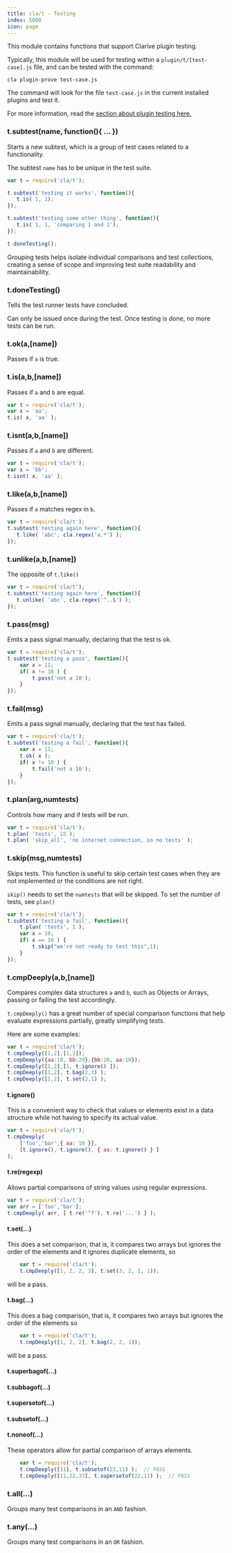 ```yaml
---
title: cla/t - Testing
index: 5000
icon: page
---
```


This module contains functions
that support Clarive plugin testing.

Typically, this module will be used
for testing within a `plugin/t/[test-case].js`
file, and can be tested with the command:

    cla plugin-prove test-case.js

The command will look for the file `test-case.js`
in the current installed plugins and test it.

For more information, read the [section about plugin testing here.](devel/plugins)

### t.subtest(name, function(){ ... })

Starts a new subtest, which is a group
of test cases related to a functionality.

The subtest `name` has to be unique in the test suite.

```javascript
var t = require('cla/t');

t.subtest('testing it works', function(){
   t.is( 1, 1);
});

t.subtest('testing some other thing', function(){
   t.is( 1, 1, 'comparing 1 and 1');
});

t.doneTesting();
```

Grouping tests helps isolate individual comparisons
and test collections, creating a sense of scope and
improving test suite readability and maintainability.

### t.doneTesting()

Tells the test runner tests have concluded.

Can only be issued once during the test. Once
testing is done, no more tests can be run.

### t.ok(a,[name])

Passes if `a` is true.

### t.is(a,b,[name])

Passes if `a` and `b` are equal.

```javascript
var t = require('cla/t');
var x = 'aa';
t.is( x, 'aa' );
```

### t.isnt(a,b,[name])

Passes if `a` and `b` are different.

```javascript
var t = require('cla/t');
var x = 'bb';
t.isnt( x, 'aa' );
```

### t.like(a,b,[name])

Passes if `a` matches regex in `b`.

```javascript
var t = require('cla/t');
t.subtest('testing again here', function(){
   t.like( 'abc', cla.regex('a.*') );
});
```

### t.unlike(a,b,[name])

The opposite of `t.like()`

```javascript
var t = require('cla/t');
t.subtest('testing again here', function(){
   t.unlike( 'abc', cla.regex('^..$') );
});
```

### t.pass(msg)

Emits a pass signal manually, declaring
that the test is ok.

```javascript
var t = require('cla/t');
t.subtest('testing a pass', function(){
    var x = 11;
    if( x != 10 ) {
        t.pass('not a 10');
    }
});
```

### t.fail(msg)

Emits a pass signal manually, declaring
that the test has failed.

```javascript
var t = require('cla/t');
t.subtest('testing a fail', function(){
    var x = 11;
    t.ok( x );
    if( x != 10 ) {
        t.fail('not a 10');
    }
});
```

### t.plan(arg,numtests)

Controls how many and if tests will be run.

```javascript
var t = require('cla/t');
t.plan( 'tests', 15 );
t.plan( 'skip_all', 'no internet connection, so no tests' );
```

### t.skip(msg,numtests)

Skips tests. This function is useful
to skip certain test cases when they
are not implemented or the conditions
are not right.

`skip()` needs to set the `numtests`
that will be skipped. To set the number
of tests, see `plan()`

```javascript
var t = require('cla/t');
t.subtest('testing a fail', function(){
    t.plan( 'tests', 1 );
    var x = 10;
    if( x == 10 ) {
        t.skip("we're not ready to test this",1);
    }
});
```

### t.cmpDeeply(a,b,[name])

Compares complex data structures `a` and `b`,
such as Objects or Arrays, passing or failing the test
accordingly.

`t.cmpDeeply()` has a great number of special comparison
functions that help evaluate expressions partially, greatly
simplifying tests.

Here are some examples:

```javascript
var t = require('cla/t');
t.cmpDeeply([1,2],[1,2]);
t.cmpDeeply({aa:10, bb:20},{bb:20, aa:10});
t.cmpDeeply([1,2],[1, t.ignore() ]);
t.cmpDeeply([1,2], t.bag(2,1) );
t.cmpDeeply([1,2], t.set(2,1) );
```

#### t.ignore()

This is a convenient way to check that values or elements exist
in a data structure while not having to specify its actual value.

```javascript
var t = require('cla/t');
t.cmpDeeply(
    ['foo','bar',{ aa: 10 }],
    [t.ignore(), t.ignore(), { aa: t.ignore() } ]
);
```

#### t.re(regexp)

Allows partial comparisons of string values
using regular expressions.

```javascript
var t = require('cla/t');
var arr = ['foo','bar'];
t.cmpDeeply( arr, [ t.re('^f'), t.re('...') ] );
```

#### t.set(...)

This does a set comparison, that is, it compares two arrays but ignores the
order of the elements and it ignores duplicate elements, so

```javascript
    var t = require('cla/t');
    t.cmpDeeply([1, 2, 2, 3], t.set(3, 2, 1, 1));
```

will be a pass.

#### t.bag(...)

This does a bag comparison, that is, it compares two arrays but ignores the
order of the elements so

```javascript
    var t = require('cla/t');
    t.cmpDeeply([1, 2, 2], t.bag(2, 2, 1));
```

will be a pass.

#### t.superbagof(...)
#### t.subbagof(...)
#### t.supersetof(...)
#### t.subsetof(...)
#### t.noneof(...)

These operators allow for partial comparison of
arrays elements.

```javascript
    var t = require('cla/t');
    t.cmpDeeply([11], t.subsetof(22,11) );  // PASS
    t.cmpDeeply([11,22,33], t.supersetof(22,11) );  // PASS
```

### t.all(...)

Groups many test comparisons in an `AND` fashion.

### t.any(...)

Groups many test comparisons in an `OR` fashion.

